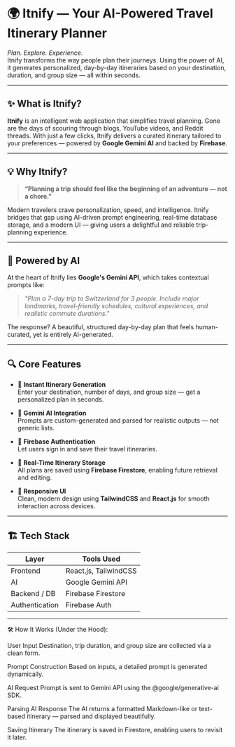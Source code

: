 # 🌍 Itnify — Your AI-Powered Travel Itinerary Planner

*Plan. Explore. Experience.*  
Itnify transforms the way people plan their journeys. Using the power of AI, it generates personalized, day-by-day itineraries based on your destination, duration, and group size — all within seconds.

---

## ✨ What is Itnify?

**Itnify** is an intelligent web application that simplifies travel planning. Gone are the days of scouring through blogs, YouTube videos, and Reddit threads. With just a few clicks, Itnify delivers a curated itinerary tailored to your preferences — powered by **Google Gemini AI** and backed by **Firebase**.

---

## 💡 Why Itnify?

> **“Planning a trip should feel like the beginning of an adventure — not a chore.”**

Modern travelers crave personalization, speed, and intelligence. Itnify bridges that gap using AI-driven prompt engineering, real-time database storage, and a modern UI — giving users a delightful and reliable trip-planning experience.

---

## 🧠 Powered by AI

At the heart of Itnify lies **Google's Gemini API**, which takes contextual prompts like:

> *"Plan a 7-day trip to Switzerland for 3 people. Include major landmarks, travel-friendly schedules, cultural experiences, and realistic commute durations."*

The response? A beautiful, structured day-by-day plan that feels human-curated, yet is entirely AI-generated.

---

## 🔍 Core Features

- 🧳 **Instant Itinerary Generation**  
  Enter your destination, number of days, and group size — get a personalized plan in seconds.

- 🧠 **Gemini AI Integration**  
  Prompts are custom-generated and parsed for realistic outputs — not generic lists.

- 🔐 **Firebase Authentication**  
  Let users sign in and save their travel itineraries.

- 📂 **Real-Time Itinerary Storage**  
  All plans are saved using **Firebase Firestore**, enabling future retrieval and editing.

- 🎨 **Responsive UI**  
  Clean, modern design using **TailwindCSS** and **React.js** for smooth interaction across devices.

---

## 🏗️ Tech Stack

| Layer            | Tools Used                                 |
|------------------|---------------------------------------------|
| Frontend         | React.js, TailwindCSS                      |
| AI               | Google Gemini API                          |
| Backend / DB     | Firebase Firestore                         |
| Authentication   | Firebase Auth                              |
               

---

🛠️ How It Works (Under the Hood):


User Input
Destination, trip duration, and group size are collected via a clean form.

Prompt Construction
Based on inputs, a detailed prompt is generated dynamically.

AI Request
Prompt is sent to Gemini API using the @google/generative-ai SDK.

Parsing AI Response
The AI returns a formatted Markdown-like or text-based itinerary — parsed and displayed beautifully.

Saving Itinerary
The itinerary is saved in Firestore, enabling users to revisit it later.



